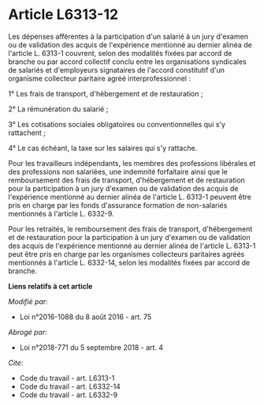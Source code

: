 # Article L6313-12

Les dépenses afférentes à la participation d'un salarié à un jury d'examen ou de validation des acquis de l'expérience
mentionné au dernier alinéa de l'article L. 6313-1 couvrent, selon des modalités fixées par accord de branche ou par accord
collectif conclu entre les organisations syndicales de salariés et d'employeurs signataires de l'accord constitutif d'un
organisme collecteur paritaire agréé interprofessionnel : 

1° Les frais de transport, d'hébergement et de restauration ; 

2° La rémunération du salarié ; 

3° Les cotisations sociales obligatoires ou conventionnelles qui s'y rattachent ; 

4° Le cas échéant, la taxe sur les salaires qui s'y rattache. 

Pour les travailleurs indépendants, les membres des professions libérales et des professions non salariées, une indemnité
forfaitaire ainsi que le remboursement des frais de transport, d'hébergement et de restauration pour la participation à un
jury d'examen ou de validation des acquis de l'expérience mentionné au dernier alinéa de l'article L. 6313-1 peuvent être
pris en charge par les fonds d'assurance formation de non-salariés mentionnés à l'article L. 6332-9. 

Pour les retraités, le remboursement des frais de transport, d'hébergement et de restauration pour la participation à un jury
d'examen ou de validation des acquis de l'expérience mentionné au dernier alinéa de l'article L. 6313-1 peut être pris en
charge par les organismes collecteurs paritaires agréés mentionnés à l'article L. 6332-14, selon les modalités fixées par
accord de branche.

**Liens relatifs à cet article**

_Modifié par_:

  - Loi n°2016-1088 du 8 août 2016 - art. 75

_Abrogé par_:

  - Loi n°2018-771 du 5 septembre 2018 - art. 4

_Cite_:

  - Code du travail - art. L6313-1
  - Code du travail - art. L6332-14
  - Code du travail - art. L6332-9
